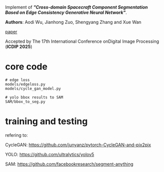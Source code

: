 Implement of ***"Cross-domain Spacecraft Component Segmentation Based on Edge Consistency Generative Neural Network"***.

**Authors**: Aodi Wu, Jianhong Zuo, Shengyang Zhang and Xue Wan

[paper](https://drive.google.com/file/d/1UhDytqQ0qSbR6SdczMnEBcGMyCsEE4um/view?usp=sharing)

Accepted by The 17th International Conference onDigital Image Processing (**ICDIP 2025**)

# core code
```
# edge loss
models/edgeloss.py
models/cycle_gan_model.py

# yolo bbox results to SAM
SAM/bbox_to_seg.py
```

# training and testing

refering to:

CycleGAN: https://github.com/junyanz/pytorch-CycleGAN-and-pix2pix

YOLO: https://github.com/ultralytics/yolov5

SAM: https://github.com/facebookresearch/segment-anything
